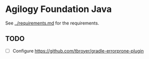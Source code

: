 # Agilogy Foundation Java

See [../requirements.md](../requirements.md) for the requirements.

## TODO

- [ ] Configure https://github.com/tbroyer/gradle-errorprone-plugin